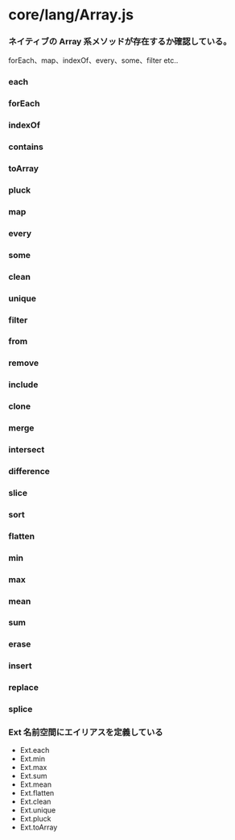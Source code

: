 # core/lang/Array.js

### ネイティブの Array 系メソッドが存在するか確認している。

forEach、map、indexOf、every、some、filter etc..

### each

### forEach

### indexOf

### contains

### toArray

### pluck

### map

### every

### some

### clean

### unique

### filter

### from

### remove

### include

### clone

### merge

### intersect

### difference

### slice

### sort

### flatten

### min

### max

### mean

### sum

### erase

### insert

### replace

### splice

### Ext 名前空間にエイリアスを定義している

- Ext.each
- Ext.min
- Ext.max
- Ext.sum
- Ext.mean
- Ext.flatten
- Ext.clean
- Ext.unique
- Ext.pluck
- Ext.toArray


